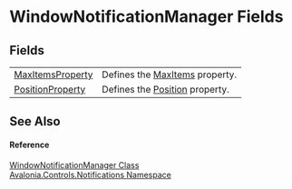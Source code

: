 # WindowNotificationManager Fields




## Fields
<table>
<tr>
<td><a href="F_Avalonia_Controls_Notifications_WindowNotificationManager_MaxItemsProperty">MaxItemsProperty</a></td>
<td>Defines the <a href="P_Avalonia_Controls_Notifications_WindowNotificationManager_MaxItems">MaxItems</a> property.</td>
</tr>
<tr>
<td><a href="F_Avalonia_Controls_Notifications_WindowNotificationManager_PositionProperty">PositionProperty</a></td>
<td>Defines the <a href="P_Avalonia_Controls_Notifications_WindowNotificationManager_Position">Position</a> property.</td>
</tr>
</table>

## See Also


#### Reference
<a href="T_Avalonia_Controls_Notifications_WindowNotificationManager">WindowNotificationManager Class</a>  
<a href="N_Avalonia_Controls_Notifications">Avalonia.Controls.Notifications Namespace</a>  
